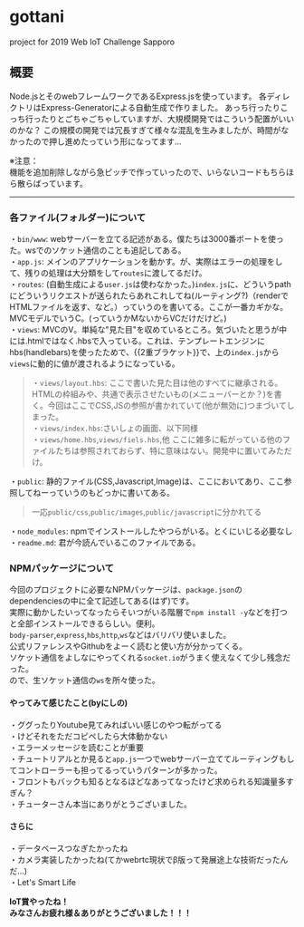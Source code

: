 
# gottani

project for 2019 Web IoT Challenge Sapporo

## 概要

Node.jsとそのwebフレームワークであるExpress.jsを使っています。
各ディレクトリはExpress-Generatorによる自動生成で作りました。
あっち行ったりこっち行ったりとごちゃごちゃしていますが、大規模開発ではこういう配置がいいのかな？
この規模の開発では冗長すぎて様々な混乱を生みましたが、時間がなかったので押し進めたっていう形になってます…

※注意：  
機能を追加削除しながら急ピッチで作っていったので、いらないコードもちらほら散らばっています。

---

### 各ファイル(フォルダー)について

・`bin/www`: webサーバーを立てる記述がある。僕たちは3000番ポートを使った。wsでのソケット通信のことも追記してある。  
・`app.js`: メインのアプリケーションを動かす。が、実際はエラーの処理をして、残りの処理は大分類をして`routes`に渡してるだけ。  
・`routes`: (自動生成による`user.js`は使わなかった。)`index.js`に、どういうpathにどういうリクエストが送られたらあれこれしてね(ルーティング?)（renderでHTMLファイルを返す、など。）っていうのを書いてる。ここが一番カギかな。MVCモデルでいうC。(っていうかMないからVCだけだけど。)  
・`views`: MVCのV。単純な"見た目"を収めているところ。気づいたと思うが中には.htmlではなく.hbsで入っている。これは、テンプレートエンジンにhbs(handlebars)を使ったためで、{{2重ブラケット}}で、上の`index.js`から`views`に動的に値が渡されるようになっている。  
>・`views/layout.hbs`: ここで書いた見た目は他のすべてに継承される。HTMLの枠組みや、共通で表示させたいもの(メニューバーとか？)を書く。今回はここでCSS,JSの参照が書かれていて(他が無効に)つまづいてしまった。  
>・`views/index.hbs`:さいしょの画面、以下同様  
>・`views/home.hbs`,`views/fiels.hbs`,他
> ここに雑多に転がっている他のファイルたちは参照されておらず、特に意味はない。開発中に置いてみただけ。  

・`public`: 静的ファイル(CSS,Javascript,Image)は、ここにおいてあり、ここ参照してねーっていうのもどっかに書いてある。  
>一応`public/css`,`public/images`,`public/javascript`に分かれてる  

・`node_modules`: npmでインストールしたやつらがいる。とくにいじる必要なし  
・`readme.md`: 君が今読んでいるこのファイルである。  

### NPMパッケージについて

今回のプロジェクトに必要なNPMパッケージは、`package.json`のdependenciesの中に全て記述してある(はず)です。  
実際に動かしたいってなったらそいつがいる階層で`npm install -y`などを打つと全部インストールできるらしい。便利。  
`body-parser`,`express`,`hbs`,`http`,`ws`などはバリバリ使いました。  
公式リファレンスやGithubをよーく読むと使い方が分かってくる。  
ソケット通信をよしなにやってくれる`socket.io`がうまく使えなくて少し残念だった。  
ので、生ソケット通信の`ws`を所々使った。  

#### やってみて感じたこと(byにしの)

・ググったりYoutube見てみればいい感じのやつ転がってる  
・けどそれをただコピペしたら大体動かない  
・エラーメッセージを読むことが重要  
・チュートリアルとか見ると`app.js`一つでwebサーバー立ててルーティングもしてコントローラーも担ってるっていうパターンが多かった。  
・フロントもバックも知るとなるほどなあってなったけど求められる知識量多すぎん？  
・チューターさん本当にありがとうございました。  

#### さらに

・データベースつなぎたかったね  
・カメラ実装したかったね(てかwebrtc現状でβ版って発展途上な技術だったんだ…)  
・Let's Smart Life  

__IoT賞やったね！__  
__みなさんお疲れ様＆ありがとうございました！！！__
